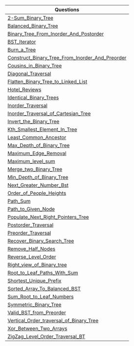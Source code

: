 | Questions |
| - |
| [2-Sum_Binary_Tree](https://github.com/XXDIL/IB-Prep/tree/main/Trees/2-Sum_Binary_Tree.cpp) |
| [Balanced_Binary_Tree](https://github.com/XXDIL/IB-Prep/tree/main/Trees/Balanced_Binary_Tree.cpp) |
| [Binary_Tree_From_Inorder_And_Postorder](https://github.com/XXDIL/IB-Prep/tree/main/Trees/Binary_Tree_From_Inorder_And_Postorder.cpp) |
| [BST_Iterator](https://github.com/XXDIL/IB-Prep/tree/main/Trees/BST_Iterator.cpp) |
| [Burn_a_Tree](https://github.com/XXDIL/IB-Prep/tree/main/Trees/Burn_a_Tree.cpp) |
| [Construct_Binary_Tree_From_Inorder_And_Preorder](https://github.com/XXDIL/IB-Prep/tree/main/Trees/Construct_Binary_Tree_From_Inorder_And_Preorder.cpp) |
| [Cousins_in_Binary_Tree](https://github.com/XXDIL/IB-Prep/tree/main/Trees/Cousins_in_Binary_Tree.cpp) |
| [Diagonal_Traversal](https://github.com/XXDIL/IB-Prep/tree/main/Trees/Diagonal_Traversal.cpp) |
| [Flatten_Binary_Tree_to_Linked_List](https://github.com/XXDIL/IB-Prep/tree/main/Trees/Flatten_Binary_Tree_to_Linked_List.cpp) |
| [Hotel_Reviews](https://github.com/XXDIL/IB-Prep/tree/main/Trees/Hotel_Reviews.cpp) |
| [Identical_Binary_Trees](https://github.com/XXDIL/IB-Prep/tree/main/Trees/Identical_Binary_Trees.cpp) |
| [Inorder_Traversal](https://github.com/XXDIL/IB-Prep/tree/main/Trees/Inorder_Traversal.cpp) |
| [Inorder_Traversal_of_Cartesian_Tree](https://github.com/XXDIL/IB-Prep/tree/main/Trees/Inorder_Traversal_of_Cartesian_Tree.cpp) |
| [Invert_the_Binary_Tree](https://github.com/XXDIL/IB-Prep/tree/main/Trees/Invert_the_Binary_Tree.cpp) |
| [Kth_Smallest_Element_In_Tree](https://github.com/XXDIL/IB-Prep/tree/main/Trees/Kth_Smallest_Element_In_Tree.cpp) |
| [Least_Common_Ancestor](https://github.com/XXDIL/IB-Prep/tree/main/Trees/Least_Common_Ancestor.cpp) |
| [Max_Depth_of_Binary_Tree](https://github.com/XXDIL/IB-Prep/tree/main/Trees/Max_Depth_of_Binary_Tree.cpp) |
| [Maximum_Edge_Removal](https://github.com/XXDIL/IB-Prep/tree/main/Trees/Maximum_Edge_Removal.cpp) |
| [Maximum_level_sum](https://github.com/XXDIL/IB-Prep/tree/main/Trees/Maximum_level_sum.cpp) |
| [Merge_two_Binary_Tree](https://github.com/XXDIL/IB-Prep/tree/main/Trees/Merge_two_Binary_Tree.cpp) |
| [Min_Depth_of_Binary_Tree](https://github.com/XXDIL/IB-Prep/tree/main/Trees/Min_Depth_of_Binary_Tree.cpp) |
| [Next_Greater_Number_Bst](https://github.com/XXDIL/IB-Prep/tree/main/Trees/Next_Greater_Number_Bst.cpp) |
| [Order_of_People_Heights](https://github.com/XXDIL/IB-Prep/tree/main/Trees/Order_of_People_Heights.cpp) |
| [Path_Sum](https://github.com/XXDIL/IB-Prep/tree/main/Trees/Path_Sum.cpp) |
| [Path_to_Given_Node](https://github.com/XXDIL/IB-Prep/tree/main/Trees/Path_to_Given_Node.cpp) |
| [Populate_Next_Right_Pointers_Tree](https://github.com/XXDIL/IB-Prep/tree/main/Trees/Populate_Next_Right_Pointers_Tree.cpp) |
| [Postorder_Traversal](https://github.com/XXDIL/IB-Prep/tree/main/Trees/Postorder_Traversal.cpp) |
| [Preorder_Traversal](https://github.com/XXDIL/IB-Prep/tree/main/Trees/Preorder_Traversal.cpp) |
| [Recover_Binary_Search_Tree](https://github.com/XXDIL/IB-Prep/tree/main/Trees/Recover_Binary_Search_Tree.cpp) |
| [Remove_Half_Nodes](https://github.com/XXDIL/IB-Prep/tree/main/Trees/Remove_Half_Nodes.cpp) |
| [Reverse_Level_Order](https://github.com/XXDIL/IB-Prep/tree/main/Trees/Reverse_Level_Order.cpp) |
| [Right_view_of_Binary_tree](https://github.com/XXDIL/IB-Prep/tree/main/Trees/Right_view_of_Binary_tree.cpp) |
| [Root_to_Leaf_Paths_With_Sum](https://github.com/XXDIL/IB-Prep/tree/main/Trees/Root_to_Leaf_Paths_With_Sum.cpp) |
| [Shortest_Unique_Prefix](https://github.com/XXDIL/IB-Prep/tree/main/Trees/Shortest_Unique_Prefix.cpp) |
| [Sorted_Array_To_Balanced_BST](https://github.com/XXDIL/IB-Prep/tree/main/Trees/Sorted_Array_To_Balanced_BST.cpp) |
| [Sum_Root_to_Leaf_Numbers](https://github.com/XXDIL/IB-Prep/tree/main/Trees/Sum_Root_to_Leaf_Numbers.cpp) |
| [Symmetric_Binary_Tree](https://github.com/XXDIL/IB-Prep/tree/main/Trees/Symmetric_Binary_Tree.cpp) |
| [Valid_BST_from_Preorder](https://github.com/XXDIL/IB-Prep/tree/main/Trees/Valid_BST_from_Preorder.cpp) |
| [Vertical_Order_traversal_of_Binary_Tree](https://github.com/XXDIL/IB-Prep/tree/main/Trees/Vertical_Order_traversal_of_Binary_Tree.cpp) |
| [Xor_Between_Two_Arrays](https://github.com/XXDIL/IB-Prep/tree/main/Trees/Xor_Between_Two_Arrays.cpp) |
| [ZigZag_Level_Order_Traversal_BT](https://github.com/XXDIL/IB-Prep/tree/main/Trees/ZigZag_Level_Order_Traversal_BT.cpp) |
